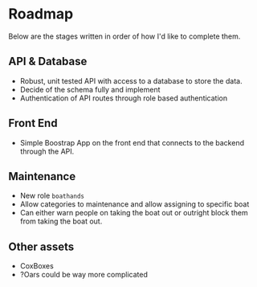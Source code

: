 # Roadmap
Below are the stages written in order of how I'd like to complete them.
## API & Database
- Robust, unit tested API with access to a database to store the data. 
- Decide of the schema fully and implement
- Authentication of API routes through role based authentication
## Front End
- Simple Boostrap App on the front end that connects to the backend through the API. 
## Maintenance
- New role `boathands`
- Allow categories to maintenance and allow assigning to specific boat
- Can either warn people on taking the boat out or outright block them from taking the boat out. 
## Other assets
- CoxBoxes
- ?Oars could be way more complicated

